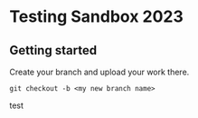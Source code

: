 # Testing Sandbox 2023



## Getting started

Create your branch and upload your work there.
```
git checkout -b <my new branch name>
```
test